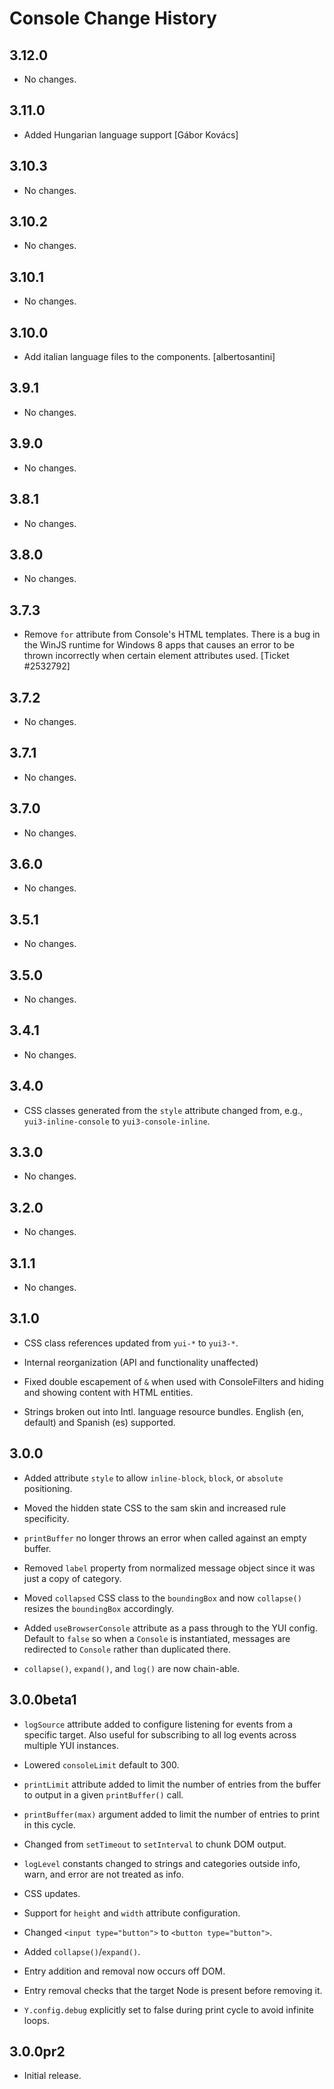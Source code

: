 Console Change History
======================

3.12.0
------

* No changes.

3.11.0
------

* Added Hungarian language support [Gábor Kovács]

3.10.3
------

* No changes.

3.10.2
------

* No changes.

3.10.1
------

* No changes.

3.10.0
------

* Add italian language files to the components. [albertosantini]

3.9.1
-----

* No changes.

3.9.0
-----

* No changes.

3.8.1
-----

* No changes.

3.8.0
-----

* No changes.

3.7.3
-----

* Remove `for` attribute from Console's HTML templates. There is a bug in the
  WinJS runtime for Windows 8 apps that causes an error to be thrown incorrectly
  when certain element attributes used. [Ticket #2532792]

3.7.2
-----

* No changes.

3.7.1
-----

* No changes.

3.7.0
-----

* No changes.

3.6.0
-----

* No changes.

3.5.1
-----

  * No changes.

3.5.0
-----

  * No changes.

3.4.1
-----

  * No changes.

3.4.0
-----

  * CSS classes generated from the `style` attribute changed from, e.g.,
    `yui3-inline-console` to `yui3-console-inline`.

3.3.0
-----

  * No changes.

3.2.0
-----

  * No changes.

3.1.1
-----

  * No changes.

3.1.0
-----

  * CSS class references updated from `yui-*` to `yui3-*`.

  * Internal reorganization (API and functionality unaffected)

  * Fixed double escapement of `&` when used with ConsoleFilters and hiding and
    showing content with HTML entities.

  * Strings broken out into Intl. language resource bundles.
    English (en, default) and Spanish (es) supported.

3.0.0
-----

  * Added attribute `style` to allow `inline-block`, `block`, or `absolute`
    positioning.

  * Moved the hidden state CSS to the sam skin and increased rule specificity.

  * `printBuffer` no longer throws an error when called against an empty buffer.

  * Removed `label` property from normalized message object since it was just a
    copy of category.

  * Moved `collapsed` CSS class to the `boundingBox` and now `collapse()`
    resizes the `boundingBox` accordingly.

  * Added `useBrowserConsole` attribute as a pass through to the YUI config.
    Default to `false` so when a `Console` is instantiated, messages are
    redirected to `Console` rather than duplicated there.

  * `collapse()`, `expand()`, and `log()` are now chain-able.

3.0.0beta1
----------

  * `logSource` attribute added to configure listening for events from a
    specific target. Also useful for subscribing to all log events across
    multiple YUI instances.

  * Lowered `consoleLimit` default to 300.

  * `printLimit` attribute added to limit the number of entries from the buffer
    to output in a given `printBuffer()` call.

  * `printBuffer(max)` argument added to limit the number of entries to print in
    this cycle.

  * Changed from `setTimeout` to `setInterval` to chunk DOM output.

  * `logLevel` constants changed to strings and categories outside info, warn,
    and error are not treated as info.

  * CSS updates.

  * Support for `height` and `width` attribute configuration.

  * Changed `<input type="button">` to `<button type="button">`.

  * Added `collapse()`/`expand()`.

  * Entry addition and removal now occurs off DOM.

  * Entry removal checks that the target Node is present before removing it.

  * `Y.config.debug` explicitly set to false during print cycle to avoid
    infinite loops.

3.0.0pr2
--------

  * Initial release.
